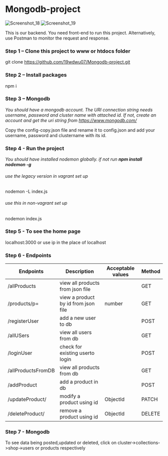 # Mongodb-project


![Screenshot_18](https://user-images.githubusercontent.com/15269933/173021704-f5bb0dcc-42b9-4e43-9cdc-7db48a82507c.png)
![Screenshot_19](https://user-images.githubusercontent.com/15269933/173021805-1246c90e-8d88-4fc0-be6a-4a3ff47545a5.png)




This is our backend. You need front-end to run this project. Alternatively, use Postman to monitor the request and response.

### Step 1 – Clone this project to www or htdocs folder


git clone https://github.com/19wdwu07/Mongodb-project.git


### Step 2 – Install packages

npm i


### Step 3 – Mongodb

*You should have a mongodb account. The URI connection string needs username, password and cluster name with attached id. If not, create an account and get the uri string from https://www.mongodb.com/*

Copy the config-copy.json file and rename it to config.json and add your username, password and clustername with its id.

### Step 4 - Run the project

*You should have installed nodemon globally. if not run **npm install nodemon -g***

###### use the legacy version in vagrant set up
nodemon -L index.js


###### use this in non-vagrant set up
nodemon index.js


### Step 5 - To see the home page

localhost:3000 or use ip in the place of localhost


### Step 6 - Endpoints

**Endpoints**       | **Description**             |**Acceptable values**| **Method**|
--------------------|-----------------------------|---------------------|-----------|
|/allProducts       | view all products from json file|                 | GET       |
|/products/p=       | view a product by id from json file|number        | GET       |
|/registerUser      | add a new user to db          |                   | POST      |
|/allUSers          | view all users from db      |                     | GET       |
|/loginUser         | check for  existing  userto login |               | POST      |
|/allProductsFromDB | view all products from db    |                    | GET       |
|/addProduct        | add a product in db        |                      | POST      |
|/updateProduct/    | modify a product using id     |  ObjectId         | PATCH     |
|/deleteProduct/    | remove a product using id     |  ObjectId         | DELETE    |


### Step 7 - Mongodb

To see data being posted,updated or deleted,  click on cluster->collections->shop->users or products respectively
